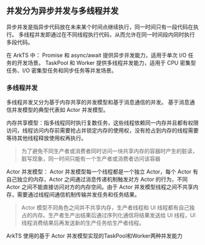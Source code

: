 ## 并发分为异步并发与多线程并发

异步并发是指异步代码放在未来某个时间点继续执行，同一时间只有一段代码在执行。
多线程并发即通过在不同线程执行代码，从而允许在同一时间段内同时执行多段代码。

在 ArkTS 中：
Promise 和 async/await 提供异步并发能力，适用于单次 I/O 任务的开发场景。
TaskPool 和 Worker 提供多线程并发能力，适用于 CPU 密集型任务、I/O 密集型任务和同步任务等并发场景。


### 多线程并发
多线程并发又分为基于内存共享的并发模型和基于消息通信的并发。
基于消息通信并发模型的典型代表如 Actor 并发模型。

内存共享模型：指多线程同时执行复数任务，这些线程依赖同一内存并且都有权限访问，线程访问内存前需要抢占并锁定内存的使用权，没有抢占到内存的线程需要等待其他线程释放使用权再执行。
> 为了避免不同生产者或消费者同时访问一块共享内存的容器时产生的脏读，脏写现象，同一时间只能有一个生产者或消费者访问该容器

 Actor 并发模型： Actor 并发模型每一个线程都是一个独立 Actor，每个 Actor 有自己独立的内存，Actor 之间通过消息传递机制触发对方 Actor 的行为，不同 Actor 之间不能直接访问对方的内存空间。由于 Actor 并发模型线程之间不共享内存，需要通过线程间通信机制传输并发任务和任务结果。
 > Actor 模型不同角色之间并不共享内存，生产者线程和 UI 线程都有自己独占的内存。生产者生产出结果后通过序列化通信将结果发送给 UI 线程，UI 线程消费结果后再发送新的生产任务给生产者线程。
 
ArkTS 使用的基于 Actor 并发模型实现的TaskPool和Worker两种并发能力




